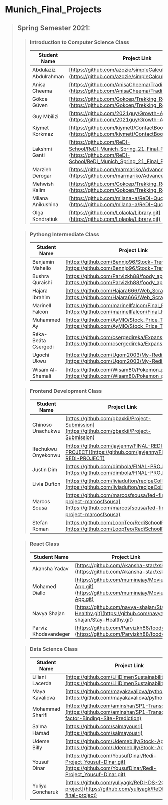 # Munich_Final_Projects

> ## Spring Semester 2021:
>> ### Introduction to Computer Science Class
>>
>> Student Name | Project Link
>> ---------|---------
>> Abdulaziz Abdulrahman | [https://github.com/azozie/simpleCalculator.git](https://github.com/azozie/simpleCalculator.git)
 >>Anisa Cheema | [https://github.com/AnisaCheema/Trading-App](https://github.com/AnisaCheema/Trading-App)
 >>Gökce Güven | [https://github.com/Gokcep/Trekking_Route_Finder_ReDI](https://github.com/Gokcep/Trekking_Route_Finder_ReDI)
 >>Guy Mbilizi | [https://github.com/2021guy/Growth-Analysis.git](https://github.com/2021guy/Growth-Analysis.git)
 >>Kiymet Korkmaz | [https://github.com/kiymett/ContactBook](https://github.com/kiymett/ContactBook)
 >>Lakshmi Ganti | [https://github.com/ReDI-School/ReDI_Munich_Spring_21_Final_Projects](https://github.com/ReDI-School/ReDI_Munich_Spring_21_Final_Projects)
 >>Marzieh Derogar | [https://github.com/marmariko/Advanced-Calculator](https://github.com/marmariko/Advanced-Calculator)
 >>Mehwish Kalim | [https://github.com/Gokcep/Trekking_Route_Finder_ReDI](https://github.com/Gokcep/Trekking_Route_Finder_ReDI)
 >>Milana Anikushina | [https://github.com/milana-a/ReDI-Quotes-Maker](https://github.com/milana-a/ReDI-Quotes-Maker)
 >>Olga Kondratiuk | [https://github.com/Lolaola/Library.git](https://github.com/Lolaola/Library.git)
>
>> ### Pythong Intermediate Class
>>
>> Student Name | Project Link
>> ---------|---------
>> Benjamin Mahello | [https://github.com/Bennjo96/Stock-Trend-News-Alert](https://github.com/Bennjo96/Stock-Trend-News-Alert)
>> Bushra Quraishi | [https://github.com/Parvizkh88/foody_app](https://github.com/Parvizkh88/foody_app)
>>Hajara Ibrahim | [https://github.com/Hajara666/Web_Scraping_Project.git](https://github.com/Hajara666/Web_Scraping_Project.git)
>> Marinell Falcon | [https://github.com/marinellfalcon/Final_Project_Books](https://github.com/marinellfalcon/Final_Project_Books)
>>Muhammed Ay | [https://github.com/AyMIO/Stock_Price_Trend](https://github.com/AyMIO/Stock_Price_Trend)
>> Réka-Beáta Csergedi | [https://github.com/csergedireka/ExpanseTracker](https://github.com/csergedireka/ExpanseTracker)
>> Ugochi Ukwu | [https://github.com/Ugom2003/My-Redi-Project](https://github.com/Ugom2003/My-Redi-Project)
>> Wisam Al-Shemali | [https://github.com/Wisam80/Pokemon_project](https://github.com/Wisam80/Pokemon_project)
>
>> ### Frontend Development Class
>>
>> Student Name | Project Link
>> ---------|---------
>> Chinoso Unachukwu | [https://github.com/gbaxkii/Project-Submission](https://github.com/gbaxkii/Project-Submission)
>> Ifechukwu Onyekonwu | [https://github.com/jayjenny/FINAL-REDI-PROJECT](https://github.com/jayjenny/FINAL-REDI-PROJECT)
>> Justin Dim | [https://github.com/dimbola/FINAL-PROJECT](https://github.com/dimbola/FINAL-PROJECT)
>> Livia Dufton | [https://github.com/liviadufton/recipeCollection](https://github.com/liviadufton/recipeCollection)
>> Marcos Sousa | [https://github.com/marcosfsousa/fed-final-project-marcosfsousa](https://github.com/marcosfsousa/fed-final-project-marcosfsousa)
>> Stefan Roman | [https://github.com/LoopTeo/RediSchoolProject](https://github.com/LoopTeo/RediSchoolProject)
>
>> ### React Class
>>
>> Student Name | Project Link
>> ---------|---------
>> Akansha Yadav | [https://github.com/Akansha-star/xskill](https://github.com/Akansha-star/xskill)
>> Mohamed Diallo | [https://github.com/muminejay/Movie-App.git](https://github.com/muminejay/Movie-App.git)
>> Navya Shajan | [https://github.com/navya-shajan/Stay-Healthy.git](https://github.com/navya-shajan/Stay-Healthy.git)
>> Parviz Khodavandeger | [https://github.com/Parvizkh88/foody_app](https://github.com/Parvizkh88/foody_app)
>
>> ### Data Science Class
>>
>> Student Name | Project Link
>> ---------|---------
>> Liliani Lacerda | [https://github.com/LiliDimer/Sustainability_Analysis/](https://github.com/LiliDimer/Sustainability_Analysis/)
>> Maya Kavaliova | [https://github.com/mayakavaliova/python_project.git](https://github.com/mayakavaliova/python_project.git)
>> Mohammad Sharifi | [https://github.com/aminshar/SP1-Transcription](https://github.com/aminshar/SP1-Transcription-factor-Binding-Site-Prediction)
>> Salma Hamad | [https://github.com/salmayousri](https://github.com/salmayousri)
>> Udeme Billy | [https://github.com/Udemebilly/Stock-App](https://github.com/Udemebilly/Stock-App)
>> Yousuf Dinar | [https://github.com/YousufDinar/Redi-Project_Yousuf-Dinar.git](https://github.com/YousufDinar/Redi-Project_Yousuf-Dinar.git)
>> Yuliya Goncharuk | [https://github.com/yuliyagk/ReDI-DS-2021-final-project](https://github.com/yuliyagk/ReDI-DS-2021-final-project)